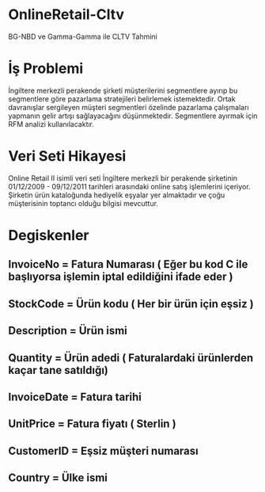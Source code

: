 # OnlineRetail-Cltv
BG-NBD ve Gamma-Gamma ile CLTV Tahmini

# İş Problemi
İngiltere merkezli perakende şirketi müşterilerini segmentlere ayırıp bu segmentlere göre pazarlama stratejileri belirlemek istemektedir. Ortak davranışlar sergileyen müşteri segmentleri özelinde pazarlama çalışmaları yapmanın gelir artışı sağlayacağını düşünmektedir. Segmentlere ayırmak için RFM analizi kullanılacaktır.

# Veri Seti Hikayesi
Online Retail II isimli veri seti İngiltere merkezli bir perakende şirketinin 01/12/2009 - 09/12/2011 tarihleri arasındaki online satış işlemlerini içeriyor. Şirketin ürün kataloğunda hediyelik eşyalar yer almaktadır ve çoğu müşterisinin toptancı olduğu bilgisi mevcuttur.

# Degiskenler

  ## InvoiceNo = Fatura Numarası ( Eğer bu kod C ile başlıyorsa işlemin iptal edildiğini ifade eder )
  ## StockCode = Ürün kodu ( Her bir ürün için eşsiz )
  ## Description = Ürün ismi
  ## Quantity = Ürün adedi  ( Faturalardaki ürünlerden kaçar tane satıldığı)
  ## InvoiceDate = Fatura tarihi
  ## UnitPrice = Fatura fiyatı ( Sterlin )
  ## CustomerID = Eşsiz müşteri numarası
  ## Country = Ülke ismi
